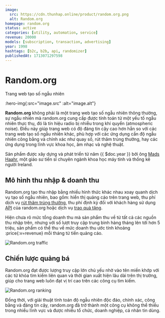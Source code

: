 ```yaml
---
image:
  src: https://cdn.thunhap.online/product/random.org.png
  alt: Random.org
homepage: random.org
status: active
categories: [utility, automation, service]
revenue: 20000
models: [subscription, transaction, advertising]
year: 1998
hashtags: [b2c, b2b, api, randomizer]
publishedAt: 1713071297598
---
```


# Random.org

Trang web tạo số ngẫu nhiên

:hero-img{:src="image.src" :alt="image.alt"}

__Random.org__ không phải là một trang web tạo số ngẫu nhiên thông thường, sự ngẫu nhiên mà random.org cung cấp được tính toán từ một yếu tố ngẫu nhiên thực thụ, đó là tín hiệu radio bị nhiễu trong khí quyển (atmospheric noise). Điều này giúp trang web có độ đáng tin cậy cao hơn hẳn so với các trang web tạo số ngẫu nhiên khác, phù hợp với các ứng dụng cần độ ngẫu nhiên công bằng và chính xác như quay số, rút thăm trúng thưởng, hay các ứng dụng trong lĩnh vực khoa học, âm nhạc và nghệ thuật.

Sản phẩm được xây dựng và phát triển từ năm {{ $doc.year }} bởi ông [Mads Haahr](https://twitter.com/madshaahr), một giáo sư tiến sĩ chuyên ngành khoa học máy tính và thống kê người Ireland.

## Mô hình thu nhập & doanh thu

Random.org tạo thu nhập bằng nhiều hình thức khác nhau xoay quanh dịch vụ tạo số ngẫu nhiên, bao gồm: hiển thị quảng cáo trên trang web, thu phí dịch vụ [rút thăm trúng thưởng](https://www.random.org/draws/), thu phí định kỳ đối với khách hàng sử dụng [API](https://api.random.org/pricing) của random.org hoặc dịch vụ [trao quà tặng](https://giveaways.random.org/pricing).

Hiện chưa rõ mức tổng doanh thu mà sản phẩm thu về từ tất cả các nguồn thu nhập trên, nhưng với số lượt truy cập trung bình hàng tháng lên tới hơn 5 triệu, sản phẩm có thể thu về mức doanh thu ước tính khoảng :price{:v=revenue} mỗi tháng từ tiền quảng cáo.

![Random.org traffic](https://cdn.thunhap.online/product/random.org+traffic.png)

## Chiến lược quảng bá

Random.org đạt được lượng truy cập lớn chủ yếu nhờ vào tên miền khớp với các từ khóa tìm kiếm liên quan và thời gian xuất hiện lâu dài trên thị trường, giúp cho trang web luôn đạt vị trí cao trên các công cụ tìm kiếm.

![Random.org ranking](https://cdn.thunhap.online/product/random.org+ranking.png)

Đồng thời, với giải thuật tính toán độ ngẫu nhiên độc đáo, chính xác, công bằng và đáng tin cậy, random.org đã trở thành một công cụ không thể thiếu trong nhiều lĩnh vực và được nhiều tổ chức, doanh nghiệp, cá nhân tin dùng.
